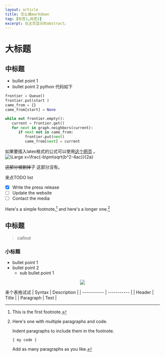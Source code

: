 ```yaml
---
layout: article
title: 怎么做markdown
tag: [标签1,标签2]
excerpt: 在主页显示的abstract。
---
```


# 大标题
## 中标题
- bullet point 1
- bullet point 2
python 代码如下

```python
frontier = Queue()
frontier.put(start )
came_from = {}
came_from[start] = None

while not frontier.empty():
   current = frontier.get()
   for next in graph.neighbors(current):
      if next not in came_from:
         frontier.put(next)
         came_from[next] = current

```

如果要插入latex格式的公式可以使用[这个网页]( https://www.codecogs.com/latex/eqneditor.php"网站标题") 。
![\Large x=\frac{-b\pm\sqrt{b^2-4ac}}{2a}](https://latex.codecogs.com/svg.latex?\Large&space;x=\frac{-b\pm\sqrt{b^2-4ac}}{2a})

~~这部分被删掉了~~ 这部分没有。

来点TODO list
- [x] Write the press release
- [ ] Update the website
- [ ] Contact the media

Here's a simple footnote,[^1] and here's a longer one.[^bignote]

[^1]: This is the first footnote.

[^bignote]: Here's one with multiple paragraphs and code.

    Indent paragraphs to include them in the footnote.

    `{ my code }`

    Add as many paragraphs as you like.

## 中标题
> callout

### 小标题
- bullet point 1
- bullet point 2 
  - sub bullet point 1

<div style="text-align: center"><img src="https://cdn.jsdelivr.net/gh/Mronne/MarkDownImg/img/20200429100953.png"/></div>

来个表格试试
| Syntax      | Description |
| ----------- | ----------- |
| Header      | Title       |
| Paragraph   | Text        |

